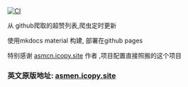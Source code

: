 

[![CI](https://github.com/yunwan1x/awesome-cn/actions/workflows/main.yml/badge.svg)](https://github.com/yunwan1x/awesome-cn/actions/workflows/main.yml)

从 github爬取的超赞列表,爬虫定时更新

使用mkdocs material 构建, 部署在github pages

特别感谢 [asmcn.icopy.site](https://asmcn.icopy.site) 作者 ,项目配置直接照搬的这个项目

### 英文原版地址: [asmen.icopy.site](https://asmen.icopy.site)


